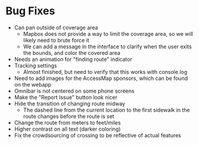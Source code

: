 # Bug Fixes

- Can pan outside of coverage area
    - Mapbox does not provide a way to limit the coverage area, so we will likely need to brute force it
    - We can add a message in the interface to clarify when the user exits the bounds, and color the covered area
- Needs an animation for "finding route" indicator
- Tracking settings
    - Almost finished, but need to verify that this works with console.log
- Need to add images for the AccessMap sponsors, which can be found on the webapp
- Omnibar is not centered on some phone screens
- Make the "Report Issue" button look nicer
- Hide the transition of changing route midway
    - The dashed line from the current location to the first sidewalk in the route changes before the route is set
- Change the route from meters to feet/miles
- Higher contrast on all text (darker coloring)
- Fix the crowdsourcing of crossing to be reflective of actual features